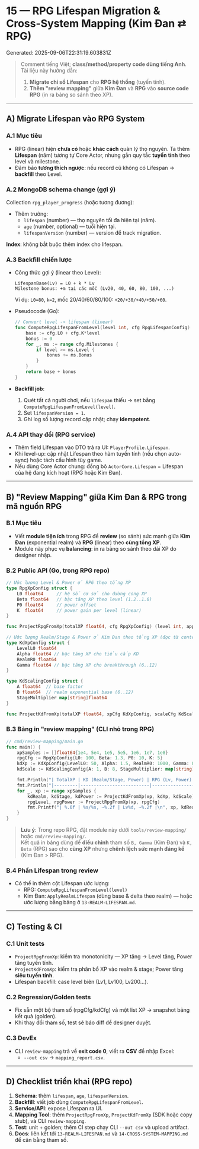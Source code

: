 # 15 — RPG Lifespan Migration & Cross-System Mapping (Kim Đan ⇄ RPG)
Generated: 2025-09-06T22:31:19.603831Z

> Comment tiếng Việt; **class/method/property code dùng tiếng Anh**.  
> Tài liệu này hướng dẫn:
> 1) **Migrate chỉ số Lifespan** cho **RPG hệ thống** (tuyến tính).  
> 2) **Thêm "review mapping"** giữa **Kim Đan** và **RPG** vào **source code RPG** (in ra bảng so sánh theo XP).

---

## A) Migrate Lifespan vào RPG System

### A.1 Mục tiêu
- RPG (linear) hiện **chưa có** hoặc **khác cách** quản lý thọ nguyên. Ta thêm **Lifespan** (năm) tương tự Core Actor, nhưng gắn quy tắc **tuyến tính** theo level và milestone.
- Đảm bảo **tương thích ngược**: nếu record cũ không có Lifespan → **backfill** theo Level.

### A.2 MongoDB schema change (gợi ý)
Collection `rpg_player_progress` (hoặc tương đương):
- Thêm trường:
  - `lifespan` (number) — thọ nguyên tối đa hiện tại (năm).
  - `age` (number, optional) — tuổi hiện tại.
  - `lifespanVersion` (number) — version để track migration.

**Index**: không bắt buộc thêm index cho lifespan.

### A.3 Backfill chiến lược
- Công thức gợi ý (linear theo Level):
  ```
  LifespanBase(Lv) = L0 + k * Lv
  Milestone bonus: +m tại các mốc (Lv20, 40, 60, 80, 100, ...)
  ```
  Ví dụ: `L0=80`, `k=2`, mốc 20/40/60/80/100: `+20/+30/+40/+50/+60`.

- Pseudocode (Go):
  ```go
  // Convert level -> lifespan (linear)
  func ComputeRpgLifespanFromLevel(level int, cfg RpgLifespanConfig) int {
      base := cfg.L0 + cfg.K*level
      bonus := 0
      for _, ms := range cfg.Milestones {
          if level >= ms.Level {
              bonus += ms.Bonus
          }
      }
      return base + bonus
  }
  ```

- **Backfill job**:
  1) Quét tất cả người chơi, nếu `lifespan` thiếu → set bằng `ComputeRpgLifespanFromLevel(level)`.
  2) Set `lifespanVersion = 1`.
  3) Ghi log số lượng record cập nhật; chạy **idempotent**.

### A.4 API thay đổi (RPG service)
- Thêm field Lifespan vào DTO trả ra UI: `PlayerProfile.Lifespan`.
- Khi level-up: cập nhật Lifespan theo hàm tuyến tính (nếu chọn auto-sync) hoặc tách cấu hình tùy game.
- Nếu dùng Core Actor chung: đồng bộ `ActorCore.Lifespan` = Lifespan của hệ đang kích hoạt (RPG hoặc Kim Đan).

---

## B) "Review Mapping" giữa Kim Đan & RPG trong mã nguồn RPG

### B.1 Mục tiêu
- Viết **module tiện ích** trong RPG để **review** (so sánh) sức mạnh giữa **Kim Đan** (exponential realm) và **RPG** (linear) theo **cùng tổng XP**.
- Module này phục vụ **balancing**: in ra bảng so sánh theo dải XP do designer nhập.

### B.2 Public API (Go, trong RPG repo)
```go
// Ước lượng Level & Power ở RPG theo tổng XP
type RpgXpConfig struct {
    L0 float64     // hệ số cơ sở cho đường cong XP
    Beta float64   // bậc tăng XP theo level (1.2..1.6)
    P0 float64     // power offset
    K  float64     // power gain per level (linear)
}

func ProjectRpgFromXp(totalXP float64, cfg RpgXpConfig) (level int, approxPower float64)

// Ước lượng Realm/Stage & Power ở Kim Đan theo tổng XP (đọc từ content/bundle)
type KdXpConfig struct {
    LevelL0 float64
    Alpha float64 // bậc tăng XP cho tiểu cấp KD
    RealmR0 float64
    Gamma float64 // bậc tăng XP cho breakthrough (6..12)
}

type KdScalingConfig struct {
    A float64  // base factor
    B float64  // realm exponential base (6..12)
    StageMultiplier map[string]float64
}

func ProjectKdFromXp(totalXP float64, xpCfg KdXpConfig, scaleCfg KdScalingConfig) (realm string, stage string, approxPower float64)
```

### B.3 Bảng in "review mapping" (CLI nhỏ trong RPG)
```go
// cmd/review-mapping/main.go
func main() {
    xpSamples := []float64{1e4, 5e4, 1e5, 5e5, 1e6, 1e7, 1e8}
    rpgCfg := RpgXpConfig{L0: 100, Beta: 1.3, P0: 10, K: 5}
    kdXp := KdXpConfig{LevelL0: 50, Alpha: 1.5, RealmR0: 1000, Gamma: 8}
    kdScale := KdScalingConfig{A: 1, B: 8, StageMultiplier: map[string]float64{"Early":1.0,"Mid":1.25,"Late":1.5,"Peak":1.75}}

    fmt.Println("| TotalXP | KD (Realm/Stage, Power) | RPG (Lv, Power) |")
    fmt.Println("|---------|--------------------------|-----------------|")
    for _, xp := range xpSamples {
        kdRealm, kdStage, kdPower := ProjectKdFromXp(xp, kdXp, kdScale)
        rpgLevel, rpgPower := ProjectRpgFromXp(xp, rpgCfg)
        fmt.Printf("| %.0f | %s/%s, ~%.2f | Lv%d, ~%.2f |\n", xp, kdRealm, kdStage, kdPower, rpgLevel, rpgPower)
    }
}
```

> **Lưu ý**: Trong repo RPG, đặt module này dưới `tools/review-mapping/` hoặc `cmd/review-mapping/`.  
> Kết quả in bảng dùng để **điều chỉnh** tham số `B, Gamma` (Kim Đan) và `K, Beta` (RPG) sao cho **cùng XP** nhưng **chênh lệch sức mạnh đáng kể** (Kim Đan > RPG).

### B.4 Phần Lifespan trong review
- Có thể in thêm cột Lifespan ước lượng:
  - RPG: `ComputeRpgLifespanFromLevel(level)`
  - Kim Đan: `ApplyRealmLifespan` (dùng base & delta theo realm) — hoặc ước lượng bằng bảng ở `13-REALM-LIFESPAN.md`.

---

## C) Testing & CI

### C.1 Unit tests
- `ProjectRpgFromXp`: kiểm tra monotonicity — XP tăng → Level tăng, Power tăng tuyến tính.
- `ProjectKdFromXp`: kiểm tra phân bổ XP vào realm & stage; Power tăng **siêu tuyến tính**.
- Lifespan backfill: case level biên (Lv1, Lv100, Lv200…).

### C.2 Regression/Golden tests
- Fix sẵn một bộ tham số (rpgCfg/kdCfg) và một list XP → snapshot bảng kết quả (golden).  
- Khi thay đổi tham số, test sẽ báo diff để designer duyệt.

### C.3 DevEx
- CLI `review-mapping` trả về **exit code 0**, viết ra **CSV** để nhập Excel:
  - `--out csv` → `mapping_report.csv`.

---

## D) Checklist triển khai (RPG repo)
1) **Schema**: thêm `lifespan`, `age`, `lifespanVersion`.  
2) **Backfill**: viết job dùng `ComputeRpgLifespanFromLevel`.  
3) **Service/API**: expose Lifespan ra UI.  
4) **Mapping Tool**: thêm `ProjectRpgFromXp`, `ProjectKdFromXp` (SDK hoặc copy stub), và CLI `review-mapping`.  
5) **Test**: unit + golden; thêm CI step chạy CLI `--out csv` và upload artifact.  
6) **Docs**: liên kết tới `13-REALM-LIFESPAN.md` và `14-CROSS-SYSTEM-MAPPING.md` để cân bằng tham số.
